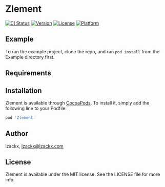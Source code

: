 # Zlement

[![CI Status](https://img.shields.io/travis/lzackx/Zlement.svg?style=flat)](https://travis-ci.org/lzackx/Zlement)
[![Version](https://img.shields.io/cocoapods/v/Zlement.svg?style=flat)](https://cocoapods.org/pods/Zlement)
[![License](https://img.shields.io/cocoapods/l/Zlement.svg?style=flat)](https://cocoapods.org/pods/Zlement)
[![Platform](https://img.shields.io/cocoapods/p/Zlement.svg?style=flat)](https://cocoapods.org/pods/Zlement)

## Example

To run the example project, clone the repo, and run `pod install` from the Example directory first.

## Requirements

## Installation

Zlement is available through [CocoaPods](https://cocoapods.org). To install
it, simply add the following line to your Podfile:

```ruby
pod 'Zlement'
```

## Author

lzackx, lzackx@lzackx.com

## License

Zlement is available under the MIT license. See the LICENSE file for more info.
